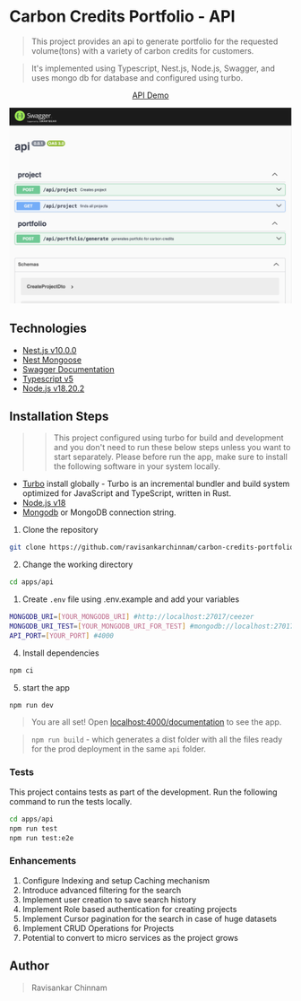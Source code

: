 # Carbon Credits Portfolio - API

> This project provides an api to generate portfolio for the requested volume(tons) with a variety of carbon credits for customers.

> It's implemented using Typescript, Nest.js, Node.js, Swagger, and uses mongo db for database and configured using turbo.

<p align="center">
    <a href="https://merry-enthusiasm-production.up.railway.app" target="blank">API Demo</a>
</p>

<p align="center"><img src="../../screenshots/api.png" alt="carbon-credits-portfolio-api" /></p>


## Technologies

- [Nest.js v10.0.0](https://nestjs.com/)
- [Nest Mongoose](https://www.npmjs.com/package/@nestjs/mongoose)
- [Swagger Documentation](https://www.npmjs.com/package/@nestjs/swagger)
- [Typescript v5](https://www.typescriptlang.org/)
- [Node.js v18.20.2](https://nodejs.org/)

## Installation Steps

> > This project configured using turbo for build and development and you don't need to run these below steps unless you want to start separately. Please before run the app, make sure to install the following software in your system locally.

 - [Turbo](https://turbo.build/) install globally - Turbo is an incremental bundler and build system optimized for JavaScript and TypeScript, written in Rust.
 - [Node.js v18]((https://nodejs.org/))
 - [Mongodb](https://www.mongodb.com/try/download/community) or MongoDB connection string.

1. Clone the repository

```bash
git clone https://github.com/ravisankarchinnam/carbon-credits-portfolio.git
```

2. Change the working directory

```bash
cd apps/api
```

1. Create `.env` file using .env.example and add your variables

```bash
MONGODB_URI=[YOUR_MONGODB_URI] #http://localhost:27017/ceezer
MONGODB_URI_TEST=[YOUR_MONGODB_URI_FOR_TEST] #mongodb://localhost:27017/test_ceezer
API_PORT=[YOUR_PORT] #4000
```

4. Install dependencies

```bash
npm ci
```

5. start the app

```bash
npm run dev
```

> You are all set! Open [localhost:4000/documentation](http://localhost:4000/documentation) to see the app.

> `npm run build` - which generates a dist folder with all the files ready for the prod deployment in the same `api` folder.

### Tests
This project contains tests as part of the development. Run the following command to run the tests locally.

```bash
cd apps/api
npm run test
npm run test:e2e
```

### Enhancements

1. Configure Indexing and setup Caching mechanism
2. Introduce advanced filtering for the search
3. Implement user creation to save search history
4. Implement Role based authentication for creating projects
5. Implement Cursor pagination for the search in case of huge datasets
6. Implement CRUD Operations for Projects
7.  Potential to convert to micro services as the project grows

## Author

> Ravisankar Chinnam
